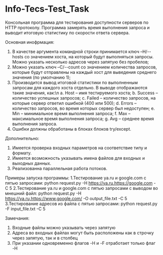 # Info-Tecs-Test_Task
Консольная программа для тестирования доступности серверов по HTTP
протоколу. Программа замерять время выполнения запроса и выводит итоговую
статистику по скорости ответа сервера.

Основная инофрмация:
1. В качестве аргумента командной строки принимается ключ –H/--hosts со значением
хоста, на который будут выполняться запросы. Можно указать несколько адресов через
запятую без пробелов;
2. Можно указать ключ –C/--count со значением количества запросов, которые
будут отправлены на каждый хост для выведения среднего значения (по умолчанию 1);
3. Производится вывод итоговой статистики по выполненным запросам для каждого хоста отдельно.
В выводе отображаются такие значения, как:\n
  a. Host – имя тестируемого хоста;
  b. Success – количество успешных запросов;
  c. Failed – количество запросов, на которые сервер ответил ошибкой (400 или 500);
  d. Errors – количество запросов, во время которых сервер был недоступен;
  e. Min – минимальное время выполнения запроса;
  f. Max – максимальное время выполнения запроса;
  g. Avg – среднее время выполнения запроса.
4. Ошибки должны обработаны в блоках блоков try/except.

Дополнительно:
1. Имеется проверка входных параметров на соответствие типу и формату.
2. Имеется возможность указывать имена файлов для входных и выходных данных.
3. Реализованна параллельная работа потоков.

Примеры запуска программы:
1.Тестирование ya.ru и google.com с пятью запросами:
  python request.py -H https://ya.ru,https://google.com -C 5
2.Тестирование ya.ru и google.com с пятью запросами с выводом во мнешний файл:
  python request.py -H https://ya.ru,https://www.google.com/ -O output_file.txt -C 5
3.Тестирование адресов из файла с пятью запросами:
  python request.py -F input_file.txt -C 5

Замечания:
1. Входные файлы можно указывать через запятую
2. Адреса во входных файлах могут быть расположены как в строчку через запятую,
так и в столбец
3. При указании одновременно флагов -H и -F отработает только флаг -H

